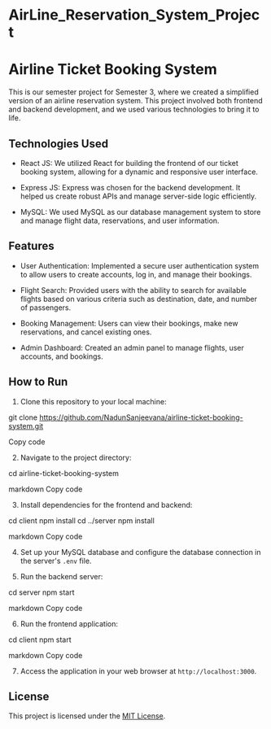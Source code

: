 # AirLine_Reservation_System_Project
# Airline Ticket Booking System

This is our semester project for Semester 3, where we created a simplified version of an airline reservation system. This project involved both frontend and backend development, and we used various technologies to bring it to life.

## Technologies Used

- React JS: We utilized React for building the frontend of our ticket booking system, allowing for a dynamic and responsive user interface.

- Express JS: Express was chosen for the backend development. It helped us create robust APIs and manage server-side logic efficiently.

- MySQL: We used MySQL as our database management system to store and manage flight data, reservations, and user information.

## Features

- User Authentication: Implemented a secure user authentication system to allow users to create accounts, log in, and manage their bookings.

- Flight Search: Provided users with the ability to search for available flights based on various criteria such as destination, date, and number of passengers.

- Booking Management: Users can view their bookings, make new reservations, and cancel existing ones.

- Admin Dashboard: Created an admin panel to manage flights, user accounts, and bookings.

## How to Run

1. Clone this repository to your local machine:

git clone https://github.com/NadunSanjeevana/airline-ticket-booking-system.git

Copy code

2. Navigate to the project directory:

cd airline-ticket-booking-system

markdown
Copy code

3. Install dependencies for the frontend and backend:

cd client
npm install
cd ../server
npm install

markdown
Copy code

4. Set up your MySQL database and configure the database connection in the server's `.env` file.

5. Run the backend server:

cd server
npm start

markdown
Copy code

6. Run the frontend application:

cd client
npm start

markdown
Copy code

7. Access the application in your web browser at `http://localhost:3000`.


## License

This project is licensed under the [MIT License](LICENSE).

